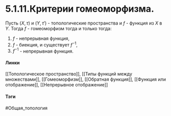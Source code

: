 # 5.1.11.Критерии гомеоморфизма.
Пусть $(X,\tau)$ и $(Y,\tau')$ - топологические пространства и $f$ - функция из $X$ в $Y$. Тогда $f$ - гомеоморфизм тогда и только тогда:
1. $f$ - непрерывная функция,
2. $f$ - биекция, и существует $f^{-1}$,
3. $f^{-1}$ - непрерывная функция.

#### Линки 
[[Топологическое пространство]],
[[Типы функций между множествами]], 
[[Гомеоморфизм]], 
[[Обратная функция]],
[[Функция или отображение]],
[[Непрерывное отображение]]
#### Тэги 
 #Общая_топология